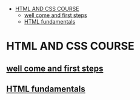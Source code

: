 - [HTML AND CSS COURSE](#html-and-css-course)
  - [well come and first steps](#well-come-and-first-steps)
  - [HTML fundamentals](#html-fundamentals)

# HTML AND CSS COURSE

## [well come and first steps](./docs/1.WelcomeAndFirstSteps/readme.md)

## [HTML fundamentals](./docs/02-HTML-Fundamentals/readme.md)
